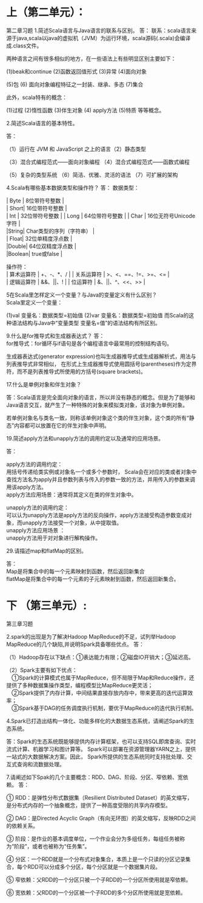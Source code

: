 # 上（第二单元）：

第二章习题
1.简述Scala语言与Java语言的联系与区别。
答： 
联系：scala语言来源于java,scala以java的虚拟机（JVM）为运行环境，scala源码(.scala)会编译成.class文件。

两种语言之间有很多相似的地方，在一些语法上有些明显区别主要如下：

(1)beak和continue  (2)函数返回值形式  (3)异常   (4)面向对象

(5)包     (6) 面向对象编程特征之一封装、继承、多态   (7)集合

此外，scala特有的概念：

(1)过程  (2)惰性函数  (3)伴生对象   (4) apply方法  (5)特质 等等概念。

2.简述Scala语言的基本特性。

答：

（1）运行在 JVM 和 JavaScript 之上的语言（2）静态类型 

（3）混合式编程范式——面向对象编程  （4）混合式编程范式——函数式编程

（5）复杂的类型系统 （6）简洁、优雅、灵活的语法  （7）可扩展的架构


4.Scala有哪些基本数据类型和操作符？
答：
数据类型：

| Byte | 8位带符号整数 |  
| Short| 16位带符号整数 |   
| Int  | 32位带符号整数 | 
| Long | 64位带符号整数 | 
| Char | 16位无符号Unicode字符 |  
|String| Char类型的序列（字符串） |   
| Float| 32位单精度浮点数 |  
|Double| 64位双精度浮点数 |  
|Boolean| true或false |  
  
操作符：  
| 算术运算符 | +、-、*、/ | 
| 关系运算符 | >、<、==、!=、>=、<= |  
| 逻辑运算符 | &&、||、! | 
| 位运算符   | &、||、^、<<、>> | 

5在Scala里怎样定义一个变量？与Java的变量定义有什么区别？   
Scala里定义一个变量：

(1)val 变量名：数据类型=初始值 
(2)var 变量名：数据类型=初始值 
而Scala的这种语法结构与Java中“变量类型 变量名=值”的语法结构有所区别。     




9.什么是for推导式和生成器表达式？ 
  答：  
for推导式：for循环与if语句是各个编程语⾔中最常⽤的控制结构语句。

生成器表达式(generator expression)也叫生成器推导式或生成器解析式，用法与列表推导式非常相似， 
在形式上生成器推导式使用圆括号(parentheses)作为定界符，而不是列表推导式所使用的方括号(square brackets)。 

17.什么是单例对象和伴生对象？

答：Scala语言是完全面向对象的语言，所以并没有静态的概念。但是为了能够和Java语言交互，就产生了一种特殊的对象来模拟类对象，该对象为单例对象。    
    
若单例对象名与类名一致，则称该单例对象这个类的伴生对象，这个类的所有“静态”内容都可以放置在它的伴生对象中声明。      

19.简述apply方法和unapply方法的调用约定以及通常的应用场景。

答：

apply方法的调用约定：   
用括号传递给类实例或对象名一个或多个参数时，
Scala会在对应的类或者对象中查找方法名为apply并且参数列表与传入的参数一致的方法，并用传入的参数来调用该apply方法。    
apply方法应用场景：通常将其定义在类的伴生对象中。     

unapply方法的调用约定：     
可以认为unapply方法是apply方法的反向操作，apply方法接受构造参数变成对象，而unapply方法接受一个对象，从中提取值。        
unapply方法应用场景 ：   
unapply方法用于对对象进行解构操作。     

29.请描述map和flatMap的区别。

答：      
Map是将集合中的每一个元素映射到函数，然后返回新集合     
flatMap是将集合中的每一个元素的子元素映射到函数，然后返回新集合。      





# 下 （第三单元）:


第三章习题

2.spark的出现是为了解决Hadoop MapReduce的不足，试列举Hadoop MapReduce的几个缺陷,并说明Spark具备哪些优点。
答：

（1）Hadoop存在以下缺点：①表达能力有限；②磁盘IO开销大；③延迟高。      

（2）Spark主要有如下优点：      
　①Spark的计算模式也属于MapReduce，但不局限于Map和Reduce操作，还提供了多种数据集操作类型，编程模型比MapReduce更灵活；     
　②Spark提供了内存计算，中间结果直接存放内存中，带来更高的迭代运算效率；   
　③Spark基于DAG的任务调度执行机制，要优于MapReduce的迭代执行机制。      
 
4.Spark已打造出结构一体化、功能多样化的大数据生态系统，请阐述Spark的生态系统。     

答：Spark的⽣态系统既能够提供内存计算框架，也可以⽀持SQL即席查询、实时流式计算、机器学习和图计算等。
    Spark可以部署在资源管理器YARN之上，提供⼀站式的⼤数据解决⽅案。因此， Spark所提供的⽣态系统同时⽀持批处理、交互式查询和流数据处理。

7.请阐述如下Spak的几个主要概念：RDD、DAG、阶段、分区、窄依赖、宽依赖。
答：

  ① RDD：是弹性分布式数据集（Resilient Distributed Dataset）的英文缩写，是分布式内存的一个抽象概念，提供了一种高度受限的共享内存模型。 
  
  ② DAG：是Directed Acyclic Graph（有向无环图）的英文缩写，反映RDD之间的依赖关系。   
  
  ③ 阶段：是作业的基本调度单位，一个作业会分为多组任务，每组任务被称为“阶段”，或者也被称为“任务集”。      
  
  ④ 分区：一个RDD就是一个分布式对象集合，本质上是一个只读的分区记录集合，每个RDD可以分成多个分区，每个分区就是一个数据集片段。  
  
  ⑤ 窄依赖：父RDD的一个分区只被一个子RDD的一个分区所使用就是窄依赖。    
  
  ⑥ 宽依赖：父RDD的一个分区被一个子RDD的多个分区所使用就是宽依赖。      



